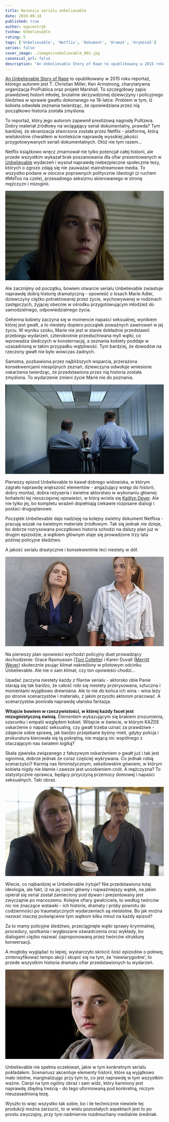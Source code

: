 ```yaml
---
title: Recenzja serialu Unbelievable
date: 2019-09-18
published: true
author: egocentryk
tvshow: Unbelievable
rating: 5
tags: ['Unbelievable', 'Netflix', 'Dokument', 'Dramat', 'Kryminał']
series: false
cover_image: ./images/unbelievable_001.jpg
canonical_url: false
description: "An Unbelievable Story of Rape to opublikowany w 2015 roku reportaż, którego autorem jest T. Christian Miller, Ken Armstrong, charytatywna organizacja ProPublica oraz projekt Marshall. To szczegółowy zapis prawdziwej historii młodej, brutalnie skrzywdzonej dziewczyny i policyjnego śledztwa w sprawie gwałtu dokonanego na 18-latce. Problem w tym, iż kobieta odwołała zeznania twierdząc, że opowiedziana przez nią początkowo historia została zmyślona."
---
```


[An Unbelievable Story of Rape](https://www.propublica.org/article/false-rape-accusations-an-unbelievable-story) to opublikowany w 2015 roku reportaż, którego autorem jest T. Christian Miller, Ken Armstrong, charytatywna organizacja ProPublica oraz projekt Marshall. To szczegółowy zapis prawdziwej historii młodej, brutalnie skrzywdzonej dziewczyny i policyjnego śledztwa w sprawie gwałtu dokonanego na 18-latce. Problem w tym, iż kobieta odwołała zeznania twierdząc, że opowiedziana przez nią początkowo historia została zmyślona.

To reportaż, który jego autorom zapewnił prestiżową nagrodę Pulitzera. Dobry materiał źródłowy na wciągający serial dokumentalny, prawda? Tym bardziej, że ekranizacja stworzona została przez Netflix - platformę, którą wielokrotnie chwaliłem w kontekście naprawdę wysokiej jakości przygotowywanych seriali dokumentalnych. Otóż nie tym razem...

Netflix książkowo wręcz zmarnował nie tylko potencjał całej historii, ale przede wszystkim wykazał brak poszanowania dla ofiar prezentowanych w [Unbelievable](https://www.imdb.com/title/tt7909970/) wydarzeń i wysnuł naprawdę niebezpieczne społecznie tezy, których o zgrozo zdają się nie zauważać mainstreamowe media. To wszystko podane w otoczce poprawnych politycznie ideologii (z ruchem #MeToo na czele), przesadnego seksizmu skierowanego w stronę mężczyzn i mizoginii.

![Image](./images/unbelievable_002.jpg)

Ale zacznijmy od początku, bowiem otwarcie serialu Unbelievable zwiastuje naprawdę dobrą historię dramatyczną - opowieść o losach Marie Adler, dziewczyny ciężko potraktowanej przez życie, wychowywanej w rodzinach zastępczych, żyjącej obecnie w ośrodku przygotowującym młodzież do samodzielnego, odpowiedzialnego życia.

Gehenna kobiety zaczyna się w momencie napaści seksualnej, wynikiem której jest gwałt, a to niestety dopiero początek poważnych zawirowań w jej życiu. W wyniku szoku, Marie nie jest w stanie dokładnie przedstawić przebiegu wydarzeń, czterokrotnie przesłuchiwana myli wątki, co wprowadza śledczych w konsternację, a zeznania kobiety poddaje w uzasadnioną w takim przypadku wątpliwość. Tym bardziej, że dowodów na rzeczony gwałt nie było wówczas żadnych.

Samotna, pozbawiona przez najbliższych wsparcia, przerażona konsekwencjami niespójnych zeznań, dziewczyna odwołuje wniesione oskarżenia twierdząc, że przedstawiona przez nią historia została zmyślona. To wydarzenie zmieni życie Marie nie do poznania.

![Image](./images/unbelievable_003.jpg)

Pierwszy epizod Unbelievable to kawał dobrego widowiska, w którym zagrało naprawdę większość elementów - angażujący wstęp do historii, dobry montaż, dobra reżyseria i świetne aktorstwo w wykonaniu głównej bohaterki tej nieszczęsnej opowieści, w którą wciela się [Kaitlyn Dever](https://www.imdb.com/name/nm3239803/). Ale nie tylko jej, bo kompletu wrażeń dopełniają ciekawie rozpisane dialogi i postaci drugoplanowe.

Początek Unbelievable daje nadzieję na kolejny świetny dokument Netflixa - pracują wszak na świetnym materiale źródłowym. Tak się jednak nie dzieje, bo dobrze rozrysowana początkowo historia schodzi na dalszy plan już w drugim epizodzie, a wątkiem głównym staje się prowadzone trzy lata później policyjne śledztwo.

A jakość serialu drastycznie i konsekwentnie leci niestety w dół.

![Image](./images/unbelievable_004.jpg)

Na pierwszy plan opowieści wychodzi policyjny duet prowadzący dochodzenie: Grace Rasmussen ([Toni Collette](https://www.imdb.com/name/nm0001057/)) i Karen Duvall ([Merritt Wever](https://www.imdb.com/name/nm0923266/)) skutecznie psując klimat nakreślony w pilotowym odcinku Unbelievable. Ale nie o sam klimat, czy ton opowieści chodzi...

Upadać zaczyna niestety każdy z filarów serialu - aktorsko obie Panie starają się tak bardzo, że całość robi się niestety przerysowana, sztuczna i momentami wyjątkowo drewniana. Ale to nie do końca ich wina - wina leży po stronie scenarzystów i materiału, z jakim przyszło aktorom pracować. A scenarzystów poniosła naprawdę ułańska fantazja.

**Witajcie bowiem w rzeczywistości, w której każdy facet jest mizoginistyczną świnią**. Elementem wykazującym się brakiem zrozumienia, szacunku i empatii względem kobiet. Witajcie w świecie, w którym KAŻDE oskarżenie o napaść seksualną, czy gwałt trzeba uznać za prawdziwe - zdajecie sobie sprawę, jak bardzo przejebane byśmy mieli, gdyby policja i prokuratura kierowała się tą pokrętną, nie mającą nic wspólnego z otaczającym nas światem logiką?

Skala zjawiska związanego z fałszywym oskarżeniem o gwałt już i tak jest ogromna, dobrze jednak że coraz częściej wykrywana. Co jednak robią scenarzyści? Karmią nas feministycznym, seksitowskim gównem, w którym kobieta nigdy nie kłamie i zawsze jest uosobieniem cnót. A mężczyzna? To statystycznie oprawca, będący przyczyną przemocy domowej i napaści seksualnych. Taki obraz.

![Image](./images/unbelievable_005.jpg)

Wiecie, co najbardziej w Unbelievable irytuje? Nie przedstawiona tutaj ideologia, ale fakt, iż na jej cześć główny i najważniejszy wątek, na jakim opierał się serial został zamieciony pod dywan i prezentowany jest zwyczajnie po macoszemu. Kolejne ofiary gwałciciela, to według twórców nic nie znaczące wstawki - ich historie, dramaty i próby powrotu do codzienności po traumatycznych wydarzeniach są nieistotne. Bo jak można nazwać inaczej poświęcenie tym wątkom kilku minut na każdy epizod?

Za to mamy policyjne śledztwo, przeciągnięte wątki sprawy kryminalnej, procedury, spotkania i wygłaszane oświadczenia oraz wykłady, bo dialogami ciężko nazwać zaproponowaną przez twórców strukturę konwersacji.

A mogłoby wyglądać to lepiej, wystarczyło skrócić ilość epizodów o połowę, zintensyfikować tempo akcji i skupić się na tym, że 'niewiarygodne', to przede wszystkim historia dramatu ofiar przedstawionych tu wydarzeń.

![Image](./images/unbelievable_006.jpg)

Unbelievable nie spełnia oczekiwań, jakie w tym konkretnym serialu pokładałem. Scenariusz akcentuje elementy historii, które są wyjątkowo mało istotne, marginalizując przy tym to, co jest naprawdę w tym wszystkim ważne. Cierpi na tym ogólny obraz i sam widz, który karmiony jest naprawdę zbędną treścią - do tego uformowaną pod konkretną, niczym nieuzasadnioną tezę.

Wyszło to więc wszystko tak sobie, bo i ile technicznie niewiele tej produkcji można zarzucić, to w wielu pozostałych aspektach jest to po prostu zwyczajny, przy tym nadmiernie rozdmuchany medialnie średniak.